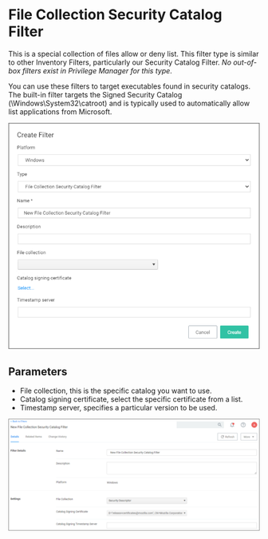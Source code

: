[title]: # (File Collection Security Catalog)
[tags]: # (filter types)
[priority]: # (2)
# File Collection Security Catalog Filter

This is a special collection of files allow or deny list. This filter type is similar to other Inventory Filters, particularly our Security Catalog Filter. *No out-of-box filters exist in Privilege Manager for this type*.

You can use these filters to target executables found in security catalogs. The built-in filter targets the Signed Security Catalog (\Windows\System32\catroot\) and is typically used to automatically allow list applications from Microsoft.

![File Collection Security Catalog Filter](images/file-col-sec-cat.png "Creating a File Collection Security Catalog Filter")

## Parameters

* File collection, this is the specific catalog you want to use.
* Catalog signing certificate, select the specific certificate from a list.
* Timestamp server, specifies a particular version to be used.

![example](images/file-col-sec-cat-2.png "File Collection Security Catalog Filter example")
